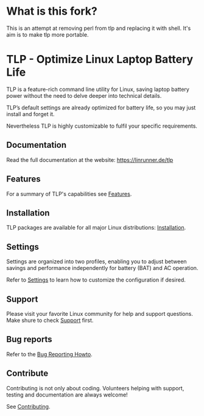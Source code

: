 # What is this fork?

This is an attempt at removing perl from tlp and replacing it with shell. It's aim is to make tlp more portable.

# TLP - Optimize Linux Laptop Battery Life
TLP is a feature-rich command line utility for Linux, saving laptop battery power
without the need to delve deeper into technical details.

TLP’s default settings are already optimized for battery life, so you may just
install and forget it.

Nevertheless TLP is highly customizable to fulfil your specific requirements.

## Documentation
Read the full documentation at the website: https://linrunner.de/tlp

## Features
For a  summary of TLP's capabilities see
[Features](https://linrunner.de/tlp/features.html).

## Installation
TLP packages are available for all major Linux distributions:
[Installation](https://linrunner.de/tlp/installation).

## Settings
Settings are organized into two profiles, enabling you to adjust between savings
and performance independently for battery (BAT) and AC operation.

Refer to [Settings](https://linrunner.de/tlp/settings/introduction) to learn
how to customize the configuration if desired.

## Support
Please visit your favorite Linux community for help and support questions.
Make shure to check [Support](https://linrunner.de/tlp/support) first.

## Bug reports
Refer to the
[Bug Reporting Howto](https://github.com/linrunner/TLP/blob/master/.github/Bug_Reporting_Howto.md).

## Contribute
Contributing is not only about coding. Volunteers helping with support, testing
and documentation are always welcome!

See [Contributing](https://linrunner.de/tlp/contribute).
